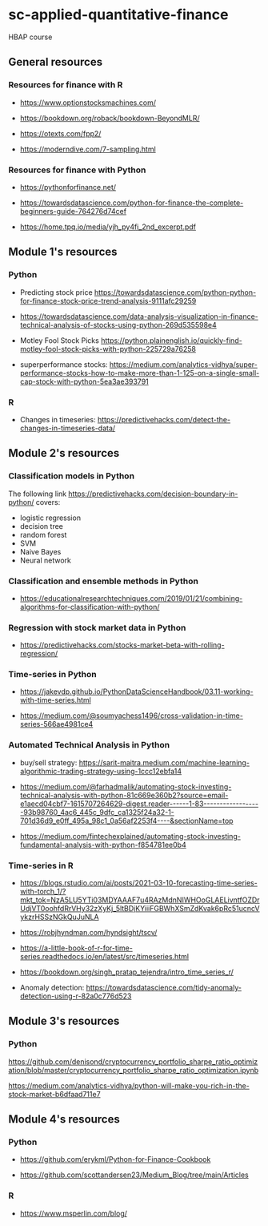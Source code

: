 # sc-applied-quantitative-finance

HBAP course

## General resources

### Resources for finance with R

- <https://www.optionstocksmachines.com/>

- <https://bookdown.org/roback/bookdown-BeyondMLR/>

- <https://otexts.com/fpp2/>

- <https://moderndive.com/7-sampling.html>

### Resources for finance with Python

- <https://pythonforfinance.net/>

- <https://towardsdatascience.com/python-for-finance-the-complete-beginners-guide-764276d74cef>

- <https://home.tpq.io/media/yjh_py4fi_2nd_excerpt.pdf>

## Module 1's resources

### Python

- Predicting stock price <https://towardsdatascience.com/python-python-for-finance-stock-price-trend-analysis-9111afc29259>

- <https://towardsdatascience.com/data-analysis-visualization-in-finance-technical-analysis-of-stocks-using-python-269d535598e4>

- Motley Fool Stock Picks <https://python.plainenglish.io/quickly-find-motley-fool-stock-picks-with-python-225729a76258>

- superperformance stocks: <https://medium.com/analytics-vidhya/super-performance-stocks-how-to-make-more-than-1-125-on-a-single-small-cap-stock-with-python-5ea3ae393791>


### R

- Changes in timeseries: <https://predictivehacks.com/detect-the-changes-in-timeseries-data/>

## Module 2's resources

### Classification models in Python

The following link <https://predictivehacks.com/decision-boundary-in-python/> covers:
- logistic regression
- decision tree
- random forest
- SVM
- Naive Bayes
- Neural network

### Classification and ensemble methods in Python

- <https://educationalresearchtechniques.com/2019/01/21/combining-algorithms-for-classification-with-python/>

### Regression with stock market data in Python

- <https://predictivehacks.com/stocks-market-beta-with-rolling-regression/>

### Time-series in Python

- <https://jakevdp.github.io/PythonDataScienceHandbook/03.11-working-with-time-series.html>

- <https://medium.com/@soumyachess1496/cross-validation-in-time-series-566ae4981ce4>

### Automated Technical Analysis in Python

- buy/sell strategy: <https://sarit-maitra.medium.com/machine-learning-algorithmic-trading-strategy-using-1ccc12ebfa14>

- <https://medium.com/@farhadmalik/automating-stock-investing-technical-analysis-with-python-81c669e360b2?source=email-e1aecd04cbf7-1615707264629-digest.reader------1-83------------------93b98760_4ac6_445c_9dfc_ca1325f24a32-1-701d36d9_e0ff_495a_98c1_0a56af2253f4----&sectionName=top>

- <https://medium.com/fintechexplained/automating-stock-investing-fundamental-analysis-with-python-f854781ee0b4>

### Time-series in R

- <https://blogs.rstudio.com/ai/posts/2021-03-10-forecasting-time-series-with-torch_1/?mkt_tok=NzA5LU5YTi03MDYAAAF7u4RAzMdnNIWHOoGLAELivntfOZDrUdjVT0oohfdRrVHy32zXyKj_5ltBDjKYiiiFGBWhXSmZdKvak6pRc51ucncVykzrHSSzNGkQuJuNLA>

- <https://robjhyndman.com/hyndsight/tscv/>

- <https://a-little-book-of-r-for-time-series.readthedocs.io/en/latest/src/timeseries.html>

- <https://bookdown.org/singh_pratap_tejendra/intro_time_series_r/>

- Anomaly detection: <https://towardsdatascience.com/tidy-anomaly-detection-using-r-82a0c776d523>

## Module 3's resources

### Python

<https://github.com/denisond/cryptocurrency_portfolio_sharpe_ratio_optimization/blob/master/cryptocurrency_portfolio_sharpe_ratio_optimization.ipynb>

<https://medium.com/analytics-vidhya/python-will-make-you-rich-in-the-stock-market-b6dfaad711e7>

## Module 4's resources

### Python

- <https://github.com/erykml/Python-for-Finance-Cookbook>

- <https://github.com/scottandersen23/Medium_Blog/tree/main/Articles>

### R

- <https://www.msperlin.com/blog/>




